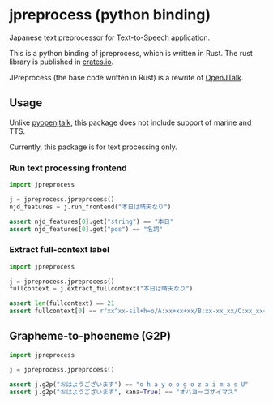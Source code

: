 # jpreprocess (python binding)

Japanese text preprocessor for Text-to-Speech application.

This is a python binding of jpreprocess, which is written in Rust.
The rust library is published in [crates.io](https://crates.io/crates/jpreprocess).

JPreprocess (the base code written in Rust) is a rewrite of [OpenJTalk](http://open-jtalk.sourceforge.net/).

## Usage

Unlike [pyopenjtalk](https://pypi.org/project/pyopenjtalk/), this package does not include support of marine and TTS.

Currently, this package is for text processing only.

### Run text processing frontend

```python
import jpreprocess

j = jpreprocess.jpreprocess()
njd_features = j.run_frontend("本日は晴天なり")

assert njd_features[0].get("string") == "本日"
assert njd_features[0].get("pos") == "名詞"
```

### Extract full-context label

```python
import jpreprocess

j = jpreprocess.jpreprocess()
fullcontext = j.extract_fullcontext("本日は晴天なり")

assert len(fullcontext) == 21
assert fullcontext[0] == r"xx^xx-sil+h=o/A:xx+xx+xx/B:xx-xx_xx/C:xx_xx+xx/D:xx+xx_xx/E:xx_xx!xx_xx-xx/F:xx_xx#xx_xx@xx_xx|xx_xx/G:5_1%0_xx_xx/H:xx_xx/I:xx-xx@xx+xx&xx-xx|xx+xx/J:2_11/K:1+2-11"
```

## Grapheme-to-phoeneme (G2P)

```python
import jpreprocess

j = jpreprocess.jpreprocess()

assert j.g2p("おはようございます") == "o h a y o o g o z a i m a s U"
assert j.g2p("おはようございます", kana=True) == "オハヨーゴザイマス"
```
